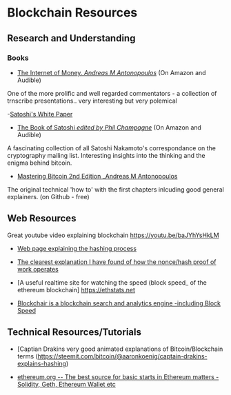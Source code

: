 # Blockchain Resources

## Research and Understanding

### Books

- [The Internet of Money. _Andreas M Antonopoulos_](https://www.amazon.com/Internet-Money-Andreas-M-Antonopoulos/dp/1537000454) (On Amazon and Audible)

One of the more prolific and well regarded commentators - a collection of trnscribe presentations.. very interesting but very polemical


-[Satoshi's White Paper](https://bitcoin.org/bitcoin.pdf)


- [The Book of Satoshi _edited by Phil Champagne_](https://www.amazon.com/Book-Satoshi-Collected-Writings-Nakamoto/dp/0996061312/ref=sr_1_1?s=books&ie=UTF8&qid=1507518030&sr=1-1&keywords=satoshi) (On Amazon and Audible)

A fascinating collection of all Satoshi Nakamoto's correspondance on the cryptography mailing list. Interesting insights into the thinking and the enigma behind bitcoin.

- [Mastering Bitcoin 2nd Edition _Andreas M Antonopoulos ](https://github.com/bitcoinbook/bitcoinbook)

The original technical 'how to' with the first chapters inlcuding good general explainers. (on Github - free)

## Web Resources

Great youtube video explaining blockchain https://youtu.be/baJYhYsHkLM

- [Web page explaining the hashing process](https://bitsonblocks.net/2015/09/21/a-gentle-introduction-to-bitcoin-mining/)

- [The clearest explanation I have found of how the nonce/hash proof of work operates](https://en.bitcoin.it/wiki/Nonce)

- [A useful realtime site for watching the speed (block speed_ of the ethereum blockchain] https://ethstats.net 

-  [Blockchair is a blockchain search and analytics engine -including Block Speed](https://blockchair.com/bitcoin/blocks)


## Technical Resources/Tutorials

- [Captian Drakins very good animated explanations of Bitcoin/Blockchain terms (https://steemit.com/bitcoin/@aaronkoenig/captain-drakins-explains-hashing)

- [ethereum.org -- The best source for basic starts in Ethereum matters - Solidity, Geth, Ethereum Wallet etc](https://ethereum.org)







